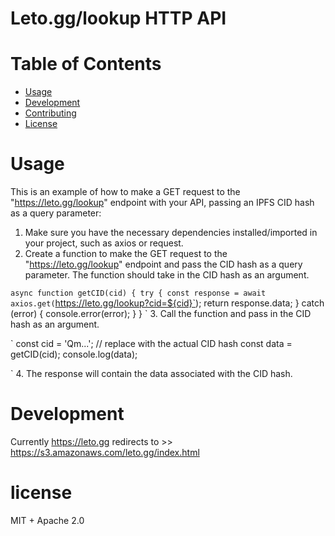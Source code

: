 # Leto.gg/lookup HTTP API

# Table of Contents
- [Usage](#usage)
- [Development](#development)
- [Contributing](#contributing)
- [License](#license)

# Usage

 This is an example of how to make a GET request to the "https://leto.gg/lookup" endpoint with your API, passing an IPFS CID hash as a query parameter:
1. Make sure you have the necessary dependencies installed/imported in your project, such as axios or request.
2. Create a function to make the GET request to the "https://leto.gg/lookup" endpoint and pass the CID hash as a query parameter. The function should take in the CID hash as an argument.

`async function getCID(cid) {
  try {
    const response = await axios.get(`https://leto.gg/lookup?cid=${cid}`);
    return response.data;
  } catch (error) {
    console.error(error);
  }
}
`
3. Call the function and pass in the CID hash as an argument.

`
const cid = 'Qm...'; // replace with the actual CID hash
const data = getCID(cid);
console.log(data);

`
4. The response will contain the data associated with the CID hash.


# Development
Currently https://leto.gg redirects to >> https://s3.amazonaws.com/leto.gg/index.html

# license
MIT + Apache 2.0
